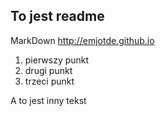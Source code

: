 To jest readme
--------------

MarkDown http://emjotde.github.io

1. pierwszy punkt
2. drugi punkt
3. trzeci punkt

A to jest inny tekst
